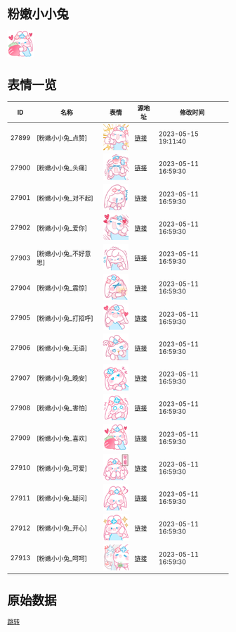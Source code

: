 # 粉嫩小小兔

<img src="./cover.png" height="60" alt="cover" />

# 表情一览

|ID|名称|表情|源地址|修改时间|
|----|----|----|----|----|
|27899|[粉嫩小小兔_点赞]|<img src="./pic/027899_%5B粉嫩小小兔_点赞%5D.png" height="60" alt="点赞"/>|[链接](https://i0.hdslb.com/bfs/garb/e0a0a3dc092ed782fa5d008a9ae1b3726f901efa.png)|2023-05-15 19:11:40|
|27900|[粉嫩小小兔_头痛]|<img src="./pic/027900_%5B粉嫩小小兔_头痛%5D.png" height="60" alt="头痛"/>|[链接](https://i0.hdslb.com/bfs/garb/986bd5b04ab769268d4f8893ac3fb9f75d35707e.png)|2023-05-11 16:59:30|
|27901|[粉嫩小小兔_对不起]|<img src="./pic/027901_%5B粉嫩小小兔_对不起%5D.png" height="60" alt="对不起"/>|[链接](https://i0.hdslb.com/bfs/garb/46c4d0ebbe05018a55c2a4914d4bde250624acf6.png)|2023-05-11 16:59:30|
|27902|[粉嫩小小兔_爱你]|<img src="./pic/027902_%5B粉嫩小小兔_爱你%5D.png" height="60" alt="爱你"/>|[链接](https://i0.hdslb.com/bfs/garb/beaf432613ef31a2df72b568d30dfcc3afa1d032.png)|2023-05-11 16:59:30|
|27903|[粉嫩小小兔_不好意思]|<img src="./pic/027903_%5B粉嫩小小兔_不好意思%5D.png" height="60" alt="不好意思"/>|[链接](https://i0.hdslb.com/bfs/garb/d57800c9882b55f86056228161c2706ec3f9a0fe.png)|2023-05-11 16:59:30|
|27904|[粉嫩小小兔_震惊]|<img src="./pic/027904_%5B粉嫩小小兔_震惊%5D.png" height="60" alt="震惊"/>|[链接](https://i0.hdslb.com/bfs/garb/90a1934cab465952fc0105124b1077bd8569026c.png)|2023-05-11 16:59:30|
|27905|[粉嫩小小兔_打招呼]|<img src="./pic/027905_%5B粉嫩小小兔_打招呼%5D.png" height="60" alt="打招呼"/>|[链接](https://i0.hdslb.com/bfs/garb/6feceac6ef351db8dacccb388600d2f86956cd86.png)|2023-05-11 16:59:30|
|27906|[粉嫩小小兔_无语]|<img src="./pic/027906_%5B粉嫩小小兔_无语%5D.png" height="60" alt="无语"/>|[链接](https://i0.hdslb.com/bfs/garb/db8e210bb070b4691626a2e081e49ac9de613f01.png)|2023-05-11 16:59:30|
|27907|[粉嫩小小兔_晚安]|<img src="./pic/027907_%5B粉嫩小小兔_晚安%5D.png" height="60" alt="晚安"/>|[链接](https://i0.hdslb.com/bfs/garb/b974040a8f4bd2799f87dce1317aec093d12593f.png)|2023-05-11 16:59:30|
|27908|[粉嫩小小兔_害怕]|<img src="./pic/027908_%5B粉嫩小小兔_害怕%5D.png" height="60" alt="害怕"/>|[链接](https://i0.hdslb.com/bfs/garb/97aa9ed7ed94f4520058712865667795fae50d98.png)|2023-05-11 16:59:30|
|27909|[粉嫩小小兔_喜欢]|<img src="./pic/027909_%5B粉嫩小小兔_喜欢%5D.png" height="60" alt="喜欢"/>|[链接](https://i0.hdslb.com/bfs/garb/fe56192c457ce6088f18f2a1d1e0013f09b7e39e.png)|2023-05-11 16:59:30|
|27910|[粉嫩小小兔_可爱]|<img src="./pic/027910_%5B粉嫩小小兔_可爱%5D.png" height="60" alt="可爱"/>|[链接](https://i0.hdslb.com/bfs/garb/10a18a5e3d285bfcd2af096b2511fd70f92af718.png)|2023-05-11 16:59:30|
|27911|[粉嫩小小兔_疑问]|<img src="./pic/027911_%5B粉嫩小小兔_疑问%5D.png" height="60" alt="疑问"/>|[链接](https://i0.hdslb.com/bfs/garb/476795b7be2e7c2b809dea757a5ee0744bb81f85.png)|2023-05-11 16:59:30|
|27912|[粉嫩小小兔_开心]|<img src="./pic/027912_%5B粉嫩小小兔_开心%5D.png" height="60" alt="开心"/>|[链接](https://i0.hdslb.com/bfs/garb/6f549209112e2da860bb42d8778ac9b8cebc5cd6.png)|2023-05-11 16:59:30|
|27913|[粉嫩小小兔_呵呵]|<img src="./pic/027913_%5B粉嫩小小兔_呵呵%5D.png" height="60" alt="呵呵"/>|[链接](https://i0.hdslb.com/bfs/garb/d11cf14da549c08aa2217ef06125fac04f2ca9be.png)|2023-05-11 16:59:30|

# 原始数据

[跳转](./raw.json)

